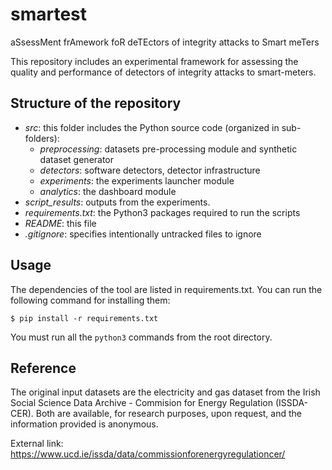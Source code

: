 # smartest
aSsessMent frAmework foR deTEctors of integrity attacks to Smart meTers

This repository includes an experimental framework for assessing the quality and performance
of detectors of integrity attacks to smart-meters.

## Structure of the repository

- *src*: this folder includes the Python source code (organized in sub-folders):
  - *preprocessing*: datasets pre-processing module and synthetic dataset generator
  - *detectors*:  software detectors, detector infrastructure 
  - *experiments*: the experiments launcher module
  - *analytics*: the dashboard module
- *script_results*: outputs from the experiments. 
- *requirements.txt*: the Python3 packages required to run the scripts
- *README*: this file
- *.gitignore*: specifies intentionally untracked files to ignore


## Usage 

The dependencies of the tool are listed in requirements.txt.
You can run the following command for installing them:

```$ pip install -r requirements.txt```

You must run all the ```python3``` commands from the root directory.


## Reference

The original input datasets are the electricity and gas dataset from the Irish Social Science Data Archive - Commision for Energy Regulation (ISSDA-CER).
Both are available, for research purposes, upon request, and the information provided is anonymous.

External link: https://www.ucd.ie/issda/data/commissionforenergyregulationcer/
